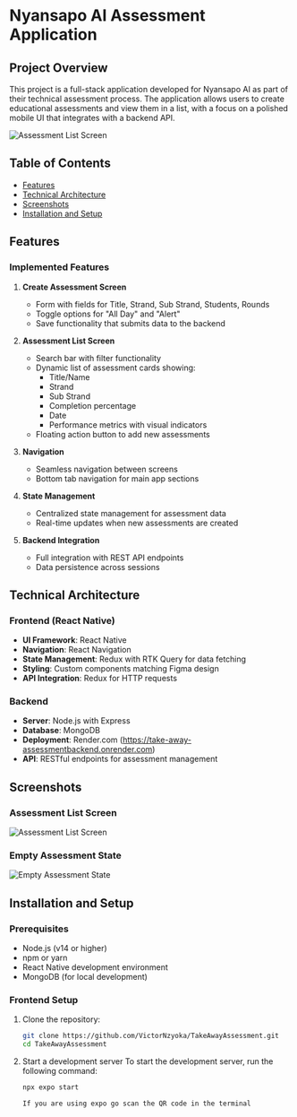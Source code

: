 # Nyansapo AI Assessment Application

## Project Overview

This project is a full-stack application developed for Nyansapo AI as part of their technical assessment process. The application allows users to create educational assessments and view them in a list, with a focus on a polished mobile UI that integrates with a backend API.

![Assessment List Screen](https://hebbkx1anhila5yf.public.blob.vercel-storage.com/WhatsApp%20Image%202025-03-06%20at%202.20.16%20PM%20%281%29-6Fr319rDIU5IISu5OYVcBFZbAl6Wn5.jpeg)

## Table of Contents

- [Features](#features)
- [Technical Architecture](#technical-architecture)
- [Screenshots](#screenshots)
- [Installation and Setup](#installation-and-setup)

## Features

### Implemented Features

1. **Create Assessment Screen**
   - Form with fields for Title, Strand, Sub Strand, Students, Rounds
   - Toggle options for "All Day" and "Alert"
   - Save functionality that submits data to the backend

2. **Assessment List Screen**
   - Search bar with filter functionality
   - Dynamic list of assessment cards showing:
     - Title/Name
     - Strand
     - Sub Strand
     - Completion percentage
     - Date
     - Performance metrics with visual indicators
   - Floating action button to add new assessments

3. **Navigation**
   - Seamless navigation between screens
   - Bottom tab navigation for main app sections

4. **State Management**
   - Centralized state management for assessment data
   - Real-time updates when new assessments are created

5. **Backend Integration**
   - Full integration with REST API endpoints
   - Data persistence across sessions

## Technical Architecture

### Frontend (React Native)

- **UI Framework**: React Native
- **Navigation**: React Navigation
- **State Management**: Redux with RTK Query for data fetching
- **Styling**: Custom components matching Figma design
- **API Integration**: Redux for HTTP requests

### Backend

- **Server**: Node.js with Express
- **Database**: MongoDB
- **Deployment**: Render.com (https://take-away-assessmentbackend.onrender.com)
- **API**: RESTful endpoints for assessment management

## Screenshots

### Assessment List Screen
![Assessment List Screen](https://hebbkx1anhila5yf.public.blob.vercel-storage.com/WhatsApp%20Image%202025-03-06%20at%202.20.16%20PM%20%281%29-6Fr319rDIU5IISu5OYVcBFZbAl6Wn5.jpeg)

### Empty Assessment State
![Empty Assessment State](https://hebbkx1anhila5yf.public.blob.vercel-storage.com/WhatsApp%20Image%202025-03-06%20at%202.20.17%20PM-gJDnPMADUiq3EmzdgSsmnCl4hDNySi.jpeg)

## Installation and Setup

### Prerequisites

- Node.js (v14 or higher)
- npm or yarn
- React Native development environment
- MongoDB (for local development)

### Frontend Setup

1. Clone the repository:
   ```bash
   git clone https://github.com/VictorNzyoka/TakeAwayAssessment.git
   cd TakeAwayAssessment


2. Start a development server
  To start the development server, run the following command:
   ```bash
   npx expo start

   If you are using expo go scan the QR code in the terminal